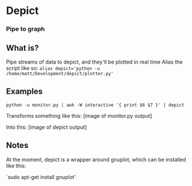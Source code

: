 # Depict

### Pipe to graph 

## What is?

Pipe streams of data to depict, and they'll be plotted in real time
Alias the script like so:
`alias depict='python -u /home/matt/Development/depict/plotter.py'`

## Examples

`python -u monitor.py | awk -W interactive '{ print $6 $7 }' | depict`

Transforms something like this:
[image of monitor.py output]

Into this:
[image of depict output]


## Notes

At the moment, depict is a wrapper around gnuplot,
which can be installed like this:

`sudo apt-get install gnuplot'
